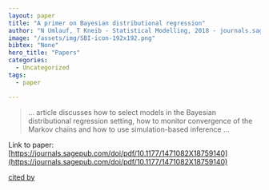 ```yaml
---
layout: paper
title: "A primer on Bayesian distributional regression"
author: "N Umlauf, T Kneib - Statistical Modelling, 2018 - journals.sagepub.com"
image: "/assets/img/SBI-icon-192x192.png"
bibtex: "None"
hero_title: "Papers"
categories:
  - Uncategorized
tags:
  - paper

---
```

>… article discusses how to select models in the Bayesian distributional regression setting, how to monitor convergence of the Markov chains and how to use simulation-based inference …

Link to paper: [https://journals.sagepub.com/doi/pdf/10.1177/1471082X18759140](https://journals.sagepub.com/doi/pdf/10.1177/1471082X18759140)

[cited by](https://scholar.google.com/scholar?cites=2049374657255812678&as_sdt=2005&sciodt=0,5&hl=en&num=20)
